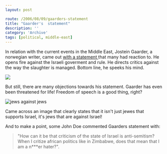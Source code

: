 ```yaml
---
layout: post

route: /2006/08/09/gaarders-statement
title: "Gaarder's  statement"
description: ''
category: 'Archive'
tags: [political, middle-east]
---
```


In relation with the current events in the Middle East, Jostein Gaarder, a
norwegian writer, came out
<a class="ph" target="_blank" rel="noopener noreferrer" href="http://www.aftenposten.no/meninger/kronikker/article1411153.ece">with
a statement </a> that many had reaction to. He opens fire against the Israeli
goverment and rule. He directs critics against the way the slaughter is managed.
Bottom line, he speeks his mind.

<img class="ph" src="/img/blog/imgb2e24e196afca8cfbffe02d46be8be06.jpg"/>

But still, there are many objections towards his statement. Gaarder has even
been threatened for life! Freedom of speech is a good thing, right?

 <img src="/img/blog/jews.jpg" alt="jews against jews" class="ph"/>

Came across an image that clearly states that it isn't just jewes that supports
Israel, it's jews that are against Israel!

And to make a point, some John Doe commented Gaarders statement with:

> "How can it be that criticism of the state of Israel is anti-semitism? When I
> critize african politics like in Zimbabwe, does that mean that I am a n\*\*\*er
> hater?".
